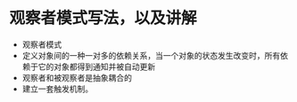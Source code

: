 # 观察者模式写法，以及讲解

- 观察者模式
- 定义对象间的一种一对多的依赖关系，当一个对象的状态发生改变时，所有依赖于它的对象都得到通知并被自动更新
- 观察者和被观察者是抽象耦合的
- 建立一套触发机制。